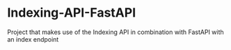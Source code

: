 # Indexing-API-FastAPI

Project that makes use of the Indexing API in combination with FastAPI with an index endpoint
